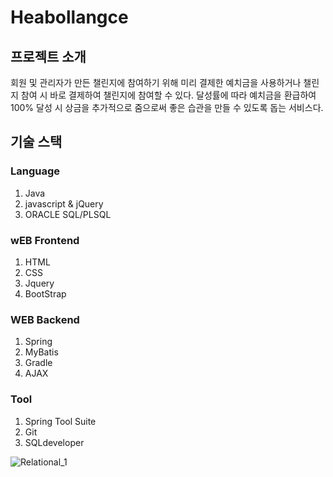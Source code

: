 # Heabollangce

## 프로젝트 소개 

회원 및 관리자가 만든 챌린지에 참여하기 위해 미리 결제한 예치금을 사용하거나 챌린지 참여 시 바로 결제하여 챌린지에 참여할 수 있다.
달성률에 따라 예치금을 환급하여 100% 달성 시 상금을 추가적으로 줌으로써 좋은 습관을 만들 수 있도록 돕는 서비스다.


## 기술 스택

### Language
1. Java
2. javascript & jQuery
3. ORACLE SQL/PLSQL

### wEB Frontend
1. HTML
2. CSS
3. Jquery
4. BootStrap

### WEB Backend
1. Spring
2. MyBatis
3. Gradle
4. AJAX

### Tool
1. Spring Tool Suite
2. Git
3. SQLdeveloper

![Relational_1](https://github.com/jisuyoun/Haebollangce/assets/122525676/fddddc80-325f-4fff-b8c6-9518e632db90)
